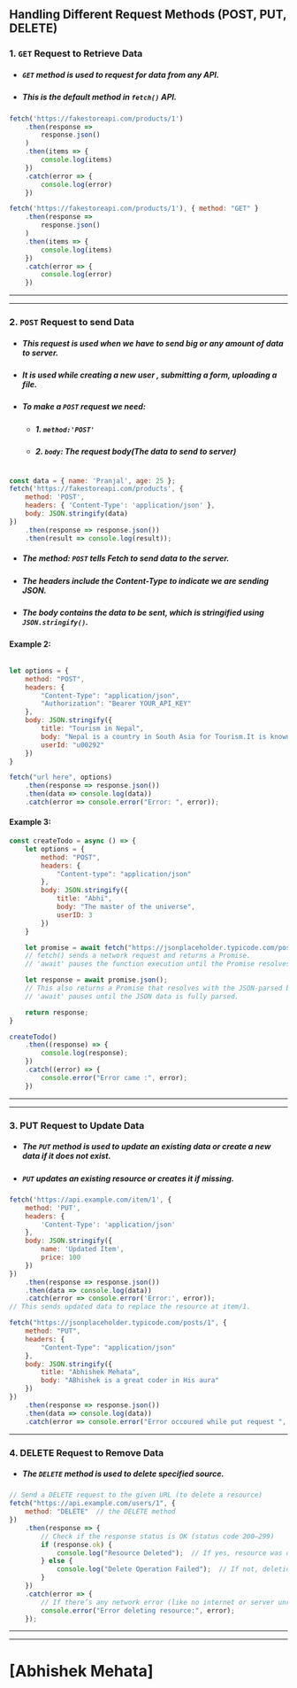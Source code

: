 ## Handling Different Request Methods (POST, PUT, DELETE)

### 1. `GET` Request to Retrieve Data
- ##### `GET` method is used to request for data from any API.
- ##### This is the default method in `fetch()` API.
```js
fetch('https://fakestoreapi.com/products/1')
    .then(response =>
        response.json()
    )
    .then(items => {
        console.log(items)
    })
    .catch(error => {
        console.log(error)
    })
```

```js
fetch('https://fakestoreapi.com/products/1'), { method: "GET" }
    .then(response =>
        response.json()
    )
    .then(items => {
        console.log(items)
    })
    .catch(error => {
        console.log(error)
    })
```

---
---

### 2. `POST` Request to send Data
- ##### This request is used when we have to send big or any amount of data to server.
- ##### It is used while creating a new user , submitting a form, uploading a file.
- ##### To make a `POST` request we need:
  - ##### 1. `method:'POST'`
  - ##### 2. `body`: The request body(The data to send to server)
```js

const data = { name: 'Pranjal', age: 25 };
fetch('https://fakestoreapi.com/products', {
    method: 'POST',
    headers: { 'Content-Type': 'application/json' },
    body: JSON.stringify(data)
})
    .then(response => response.json())
    .then(result => console.log(result));
```
- ##### The method: `POST` tells Fetch to send data to the server.
- ##### The headers include the Content-Type to indicate we are sending JSON.
- ##### The body contains the data to be sent, which is stringified using `JSON.stringify()`.

#### Example 2:
```js

let options = {
    method: "POST",
    headers: {
        "Content-Type": "application/json",
        "Authorization": "Bearer YOUR_API_KEY"
    },
    body: JSON.stringify({
        title: "Tourism in Nepal",
        body: "Nepal is a country in South Asia for Tourism.It is known for its natural beauty.",
        userId: "u00292"
    })
}

fetch("url here", options)
    .then(response => response.json())
    .then(data => console.log(data))
    .catch(error => console.error("Error: ", error));
```

#### Example 3:
```js
const createTodo = async () => {
    let options = {
        method: "POST",
        headers: {
            "Content-type": "application/json"
        },
        body: JSON.stringify({
            title: "Abhi",
            body: "The master of the universe",
            userID: 3
        })
    }

    let promise = await fetch("https://jsonplaceholder.typicode.com/posts", options);
    // fetch() sends a network request and returns a Promise.
    // 'await' pauses the function execution until the Promise resolves and returns a Response object.

    let response = await promise.json();
    // This also returns a Promise that resolves with the JSON-parsed body.
    // 'await' pauses until the JSON data is fully parsed.

    return response;
}

createTodo()
    .then((response) => {
        console.log(response);
    })
    .catch((error) => {
        console.error("Error came :", error);
    })
```


---
---

### 3. PUT Request to Update Data
- ##### The `PUT` method is used to update an existing data or create a new data if it does not exist.
- ##### `PUT` updates an existing resource or creates it if missing.

```js
fetch('https://api.example.com/item/1', {
    method: 'PUT',
    headers: {
        'Content-Type': 'application/json'
    },
    body: JSON.stringify({
        name: 'Updated Item',
        price: 100
    })
})
    .then(response => response.json())
    .then(data => console.log(data))
    .catch(error => console.error('Error:', error));
// This sends updated data to replace the resource at item/1.
```

```js
fetch("https://jsonplaceholder.typicode.com/posts/1", {
    method: "PUT",
    headers: {
        "Content-Type": "application/json"
    },
    body: JSON.stringify({
        title: "Abhishek Mehata",
        body: "ABhishek is a great coder in His aura"
    })
})
    .then(response => response.json())
    .then(data => console.log(data))
    .catch(error => console.error("Error occoured while put request ", error))
```


---

### 4. DELETE Request to Remove Data
- ##### The `DELETE` method is used to delete specified source.
```js
// Send a DELETE request to the given URL (to delete a resource)
fetch("https://api.example.com/users/1", {
    method: "DELETE"  // the DELETE method
})
    .then(response => {
        // Check if the response status is OK (status code 200–299)
        if (response.ok) {
            console.log("Resource Deleted");  // If yes, resource was deleted successfully
        } else {
            console.log("Delete Operation Failed");  // If not, deletion failed
        }
    })
    .catch(error => {
        // If there’s any network error (like no internet or server unreachable), catch it here
        console.error("Error deleting resource:", error);
    });
```

---
---


# [Abhishek Mehata]